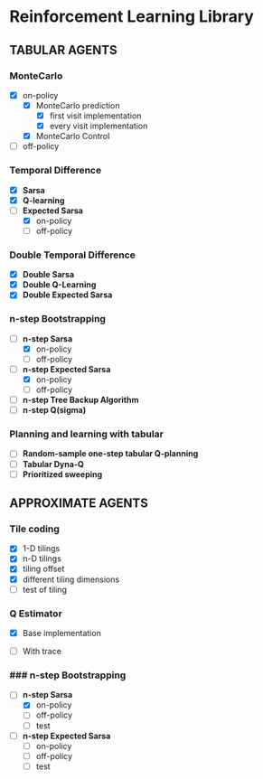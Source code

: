 # Reinforcement Learning Library

## TABULAR AGENTS

### MonteCarlo

* [x] on-policy
    * [x] MonteCarlo prediction
        * [x] first visit implementation
        * [x] every visit implementation
    * [x] MonteCarlo Control
* [ ] off-policy

### Temporal Difference

* [x] **Sarsa**
* [x] **Q-learning**
* [ ] **Expected Sarsa**
    * [x] on-policy
    * [ ] off-policy

### Double Temporal Difference

* [x] **Double Sarsa**
* [x] **Double Q-Learning**
* [x] **Double Expected Sarsa**

### n-step Bootstrapping

* [ ] **n-step Sarsa**
    * [x] on-policy
    * [ ] off-policy
* [ ] **n-step Expected Sarsa**
    * [x] on-policy
    * [ ] off-policy
* [ ] **n-step Tree Backup Algorithm**
* [ ] **n-step Q(sigma)**

### Planning and learning with tabular

* [ ] **Random-sample one-step tabular Q-planning**
* [ ] **Tabular Dyna-Q**
* [ ] **Prioritized sweeping**

## APPROXIMATE AGENTS

### Tile coding
* [x] 1-D tilings
* [x] n-D tilings
* [x] tiling offset
* [x] different tiling dimensions
* [ ] test of tiling

### Q Estimator
* [x] Base implementation
* [ ] With trace


### ### n-step Bootstrapping
* [ ] **n-step Sarsa**
    * [x] on-policy
    * [ ] off-policy
    * [ ] test
* [ ] **n-step Expected Sarsa**
    * [ ] on-policy
    * [ ] off-policy
    * [ ] test
